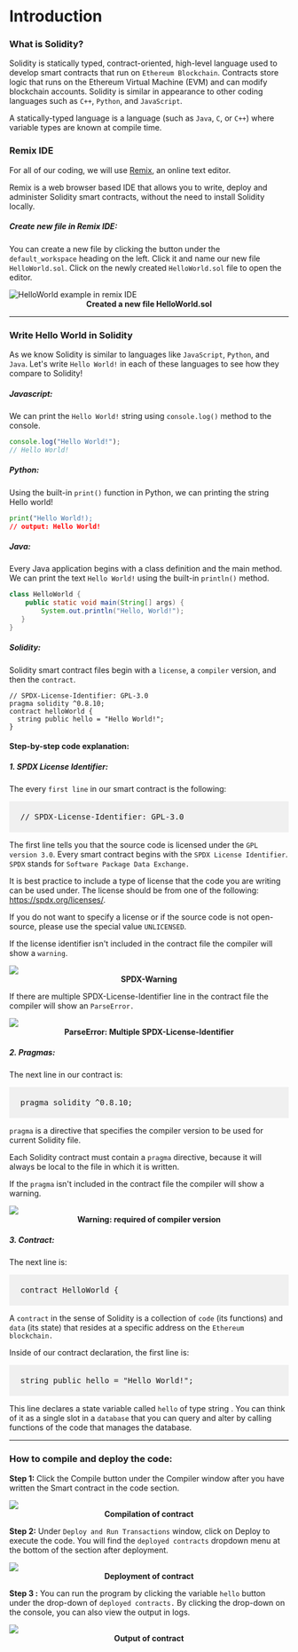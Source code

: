 # Introduction

### What is Solidity?

Solidity is statically typed, contract-oriented, high-level language used to develop smart contracts that run on `Ethereum Blockchain`. Contracts store logic that runs on the Ethereum Virtual Machine (EVM) and can modify blockchain accounts. Solidity is similar in appearance to other coding languages such as `C++`, `Python`, and `JavaScript`.

A statically-typed language is a language (such as `Java`, `C`, or `C++`) where variable types are known at compile time.

### Remix IDE

For all of our coding, we will use <a href="https://remix.ethereum.org" target="_blank">Remix</a>, an online text editor.

Remix is a web browser based IDE that allows you to write, deploy and administer Solidity smart contracts, without the need to install Solidity locally.

##### Create new file in Remix IDE:

You can create a new file by clicking the button under the `default_workspace` heading on the left. Click it and name our new file `HelloWorld.sol`. Click on the newly created `HelloWorld.sol` file to open the editor.

 <img alt="HelloWorld example in remix IDE"  src="../../../assets/images/HelloWorld.JPG" >
 <b><center class="img-label">Created a new file HelloWorld.sol</center></b>

<hr id="hello-world">

 ### Write Hello World in Solidity

 As we know Solidity is similar to languages like `JavaScript`, `Python`, and `Java`. Let's write `Hello World!` in each of these languages to see how they compare to Solidity!

 ##### Javascript:

 We can print the `Hello World!` string using `console.log()` method to the console.

 ```js
 console.log("Hello World!");
// Hello World!
```

##### Python:

Using the built-in `print()` function in Python, we can printing the string Hello world!

```py
print("Hello World!);
// output: Hello World!
```

##### Java:

Every Java application begins with a class definition and the main method. We can print the text `Hello World!` using the built-in `println()` method.

```java
class HelloWorld {
    public static void main(String[] args) {
        System.out.println("Hello, World!"); 
   }
}
```

##### Solidity:

Solidity smart contract files begin with a `license`, a `compiler` version, and then the `contract`. 
<!-- The `Hello World!` string is printed in above languages using some method, but in Solidity, we can create a public variable that contains the string. -->

```sol
// SPDX-License-Identifier: GPL-3.0
pragma solidity ^0.8.10;
contract helloWorld {
  string public hello = "Hello World!";
}
```

#### Step-by-step code explanation:

#####  1. SPDX License Identifier: 
The every `first line` in our smart contract is the following:

<pre style="background: rgba(0,0,0,.05); padding:20px">
// SPDX-License-Identifier: GPL-3.0
</pre>

The first line tells you that the source code is licensed under the `GPL version 3.0`. Every smart contract begins with the `SPDX License Identifier`. `SPDX` stands for `Software Package Data Exchange.`

It is best practice to include a type of license that the code you are writing can be used under. The license should be from one of the following:<a href=" https://spdx.org/licenses/" target="_blank"> https://spdx.org/licenses/</a>.

If you do not want to specify a license or if the source code is not open-source, please use the special value `UNLICENSED`.

If the license identifier isn't included in the contract file the compiler will show a `warning`.

 <img src="../../../assets/images/SPDX-Warning.JPG" >
 <b><center class="img-label">SPDX-Warning</center></b>

If there are multiple SPDX-License-Identifier line in the contract file the compiler will show an `ParseError.`

 <img src="../../../assets/images/ParseError.JPG" >
 <b><center class="img-label">ParseError: Multiple SPDX-License-Identifier</center></b>

##### 2. Pragmas:
The next line in our contract is:

<pre style="background: rgba(0,0,0,.05); padding:20px">
pragma solidity ^0.8.10;
</pre>

`pragma` is a directive that specifies the compiler version to be used for current Solidity file.

Each Solidity contract must contain a `pragma` directive, because it will always be local to the file in which it is written.

If the `pragma` isn't included in the contract file the compiler will show a warning.

 <img src="../../../assets/images/Pragama-warning.JPG" >
 <b><center class="img-label">Warning: required of compiler version</center></b>

##### 3. Contract:

The next line is:

<pre style="background: rgba(0,0,0,.05); padding:20px">
contract HelloWorld {
</pre>

A `contract` in the sense of Solidity is a collection of `code` (its functions) and `data` (its state) that resides at a specific address on the `Ethereum blockchain.`

Inside of our contract declaration, the first line is:

<pre style="background: rgba(0,0,0,.05); padding:20px">
string public hello = "Hello World!";
</pre>

This line declares a state variable called `hello` of type string . You can think of it as a single slot in a `database` that you can query and alter by calling functions of the code that manages the database.

<hr id="deployment">

### How to compile and deploy the code:

<b>Step 1:</b> Click the Compile button under the Compiler window after you have written the Smart contract in the code section.

 <img src="../../../assets/images/compiler.JPG" >
 <b><center class="img-label">Compilation of contract</center></b>

<b>Step 2:</b> Under `Deploy and Run Transactions` window, click on Deploy to execute the code. You will find the `deployed contracts` dropdown menu at the bottom of the section after deployment.

 <img src="../../../assets/images/deploy.JPG" >
 <b><center class="img-label">Deployment of contract</center></b>

 <b>Step 3 :</b> You can run the program by clicking the variable `hello` button under the drop-down of `deployed contracts.` By clicking the drop-down on the console, you can also view the output in logs.

  <img src="../../../assets/images/output.JPG" >
  <b><center class="img-label">Output of contract</center></b>